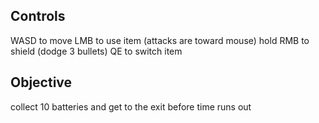 ## Controls

WASD to move
LMB to use item (attacks are toward mouse)
hold RMB to shield (dodge 3 bullets)
QE to switch item

## Objective

collect 10 batteries and get to the exit before time runs out